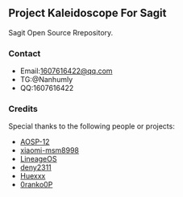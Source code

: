 ## Project Kaleidoscope For Sagit

Sagit Open Source Rrepository.

### Contact

- Email:1607616422@qq.com
- TG:@Nanhumly
- QQ:1607616422

### Credits

Special thanks to the following people or projects:
- [AOSP-12](https://github.com/AOSP-12)
- [xiaomi-msm8998](https://github.com/xiaomi-msm8998)
- [LineageOS](https://github.com/LineageOS)
- [deny2311](https://github.com/deny2311)
- [Huexxx](https://github.com/Huexxx)
- [0ranko0P](https://github.com/0ranko0P)
